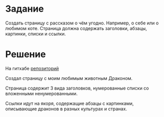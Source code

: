 # Задание
Создать страницу с рассказом о чём угодно. Например, о себе или о любимом коте.
Страница должна содержать заголовки, абзацы, картинки, списки и ссылки.
# Решение
На гитхабе [репозиторий](https://github.com/Scorppb/geek-web/tree/main/02/index.html)

Создал страницу с моим любимым животным Драконом.

Страница содержит 3 вида заголовков, нумерованные списки со вложенными ненумерованными.

Ссылки идут на якоря, содержащие абзацы с картинками, описывающие драконов в разных культурах и странах.
